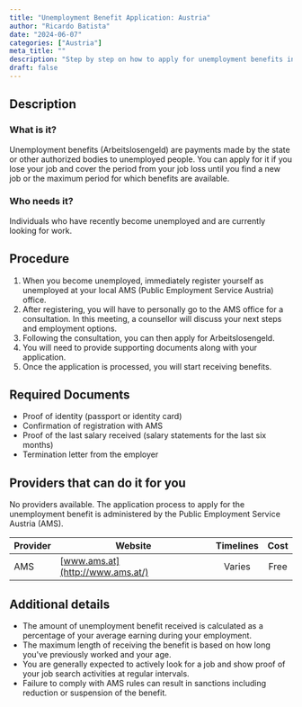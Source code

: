 ```yaml
---
title: "Unemployment Benefit Application: Austria"
author: "Ricardo Batista"
date: "2024-06-07"
categories: ["Austria"]
meta_title: ""
description: "Step by step on how to apply for unemployment benefits in Austria."
draft: false
---
```


## Description
### What is it?
Unemployment benefits (Arbeitslosengeld) are payments made by the state or other authorized bodies to unemployed people. You can apply for it if you lose your job and cover the period from your job loss until you find a new job or the maximum period for which benefits are available.

### Who needs it?
Individuals who have recently become unemployed and are currently looking for work. 

## Procedure

1. When you become unemployed, immediately register yourself as unemployed at your local AMS (Public Employment Service Austria) office.
2. After registering, you will have to personally go to the AMS office for a consultation. In this meeting, a counsellor will discuss your next steps and employment options.
3. Following the consultation, you can then apply for Arbeitslosengeld.
4. You will need to provide supporting documents along with your application.
5. Once the application is processed, you will start receiving benefits.

## Required Documents
- Proof of identity (passport or identity card)
- Confirmation of registration with AMS
- Proof of the last salary received (salary statements for the last six months)
- Termination letter from the employer

## Providers that can do it for you
No providers available. The application process to apply for the unemployment benefit is administered by the Public Employment Service Austria (AMS).

| Provider        |     Website                        |     Timelines    |       Cost       |
| --------------- | ---------------------------------- |  :-------------: | :--------------: |
| AMS             |  [www.ams.at](http://www.ams.at/)  |   Varies         |     Free         |

## Additional details

- The amount of unemployment benefit received is calculated as a percentage of your average earning during your employment.
- The maximum length of receiving the benefit is based on how long you've previously worked and your age.
- You are generally expected to actively look for a job and show proof of your job search activities at regular intervals.
- Failure to comply with AMS rules can result in sanctions including reduction or suspension of the benefit.